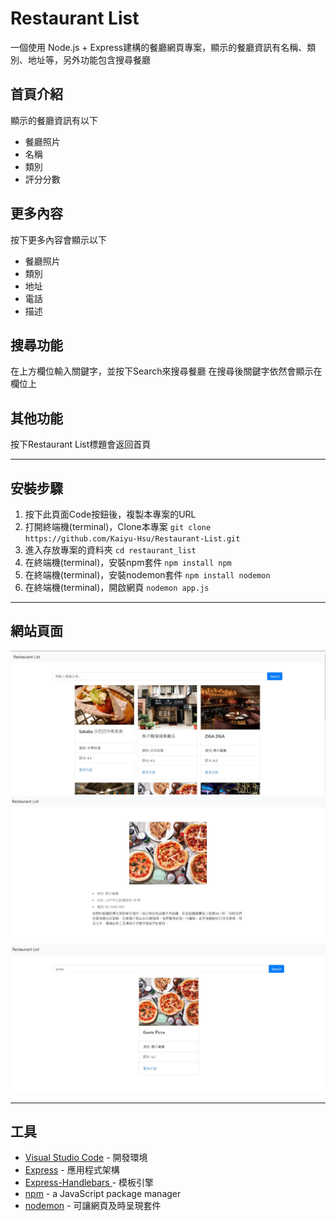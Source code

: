 # Restaurant List
一個使用 Node.js + Express建構的餐廳網頁專案，顯示的餐廳資訊有名稱、類別、地址等，另外功能包含搜尋餐廳

## 首頁介紹
顯示的餐廳資訊有以下
* 餐廳照片
* 名稱
* 類別
* 評分分數

## 更多內容
按下更多內容會顯示以下
* 餐廳照片
* 類別
* 地址
* 電話
* 描述

## 搜尋功能
在上方欄位輸入關鍵字，並按下Search來搜尋餐廳
在搜尋後關鍵字依然會顯示在欄位上

## 其他功能
按下Restaurant List標題會返回首頁

---
## 安裝步驟
1. 按下此頁面Code按鈕後，複製本專案的URL
2. 打開終端機(terminal)，Clone本專案
`git clone https://github.com/Kaiyu-Hsu/Restaurant-List.git `
3. 進入存放專案的資料夾
`cd restaurant_list `
4. 在終端機(terminal)，安裝npm套件
`npm install npm`
5. 在終端機(terminal)，安裝nodemon套件
`npm install nodemon`
6. 在終端機(terminal)，開啟網頁
`nodemon app.js `

---
## 網站頁面
<img src="https://github.com/Kaiyu-Hsu/Restaurant-List/blob/main/public/img/A3%20%E9%A4%90%E5%BB%B3%E6%B8%85%E5%96%AE-1.JPG?raw=true" style="zoom:80%" />
<img src="https://github.com/Kaiyu-Hsu/Restaurant-List/blob/main/public/img/A3%20%E9%A4%90%E5%BB%B3%E6%B8%85%E5%96%AE-2.JPG?raw=true" style="zoom:80%" />
<img src="https://github.com/Kaiyu-Hsu/Restaurant-List/blob/main/public/img/A3%20%E9%A4%90%E5%BB%B3%E6%B8%85%E5%96%AE-3.JPG?raw=true" style="zoom:80%" />

---
## 工具
* [Visual Studio Code](https://visualstudio.microsoft.com/zh-hant/) - 開發環境
* [Express](https://www.npmjs.com/package/express) - 應用程式架構
* [Express-Handlebars ](https://www.npmjs.com/package/express-handlebars) - 模板引擎
* [npm](https://www.npmjs.com/package/npm) - a JavaScript package manager
* [nodemon](https://www.npmjs.com/package/nodemon) - 可讓網頁及時呈現套件
